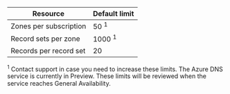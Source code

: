 
| Resource	| Default limit 
--- | ---
| Zones per subscription | 50 <sup>1</sup>
| Record sets per zone| 1000 <sup>1</sup>
| Records per record set| 20

<sup>1</sup> Contact support in case you need to increase these limits.
The Azure DNS service is currently in Preview.  These limits will be reviewed when the service reaches General Availability.
